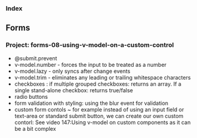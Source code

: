 ### Index

## Forms

### Project: forms-08-using-v-model-on-a-custom-control

- @submit.prevent
- v-model.number - forces the input to be treated as a number
- v-model.lazy - only syncs after change events
- v-model.trim - eliminates any leading or trailing whitespace characters
- checkboxes : if multiple grouped checkboxes: returns an array. If a single stand-alone checkbox: returns true/false
- radio buttons
- form validation with styling: using the blur event for validation
- custom form contols ~ for example instead of using an input field or text-area or standard submit button, we can create our own custom contorl: See video 147:Using v-model on custom components as it can be a bit complex
